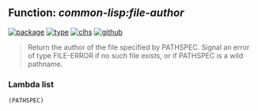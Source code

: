 ## Function: ***common-lisp:file-author***
[![package](https://img.shields.io/badge/Package-COMMON--LISP-5f9ea0.svg?style=social&colorA=999999)](../) [![type](https://img.shields.io/badge/Type-Function-5f9ea0.svg?style=social&colorA=999999)](../#function) [![clhs](https://img.shields.io/badge/CLHS-FILE--AUTHOR-5f9ea0.svg?style=social&colorA=999999)](http://www.lispworks.com/documentation/HyperSpec/Body/f_file_a.htm) [![github](https://img.shields.io/badge/GitHub-View_the_source-5f9ea0.svg?style=social&colorA=999999&logo=github)](https://github.com/sbcl/sbcl/blob/master/src/code/filesys.lisp/) 

> Return the author of the file specified by PATHSPEC. Signal an
> error of type FILE-ERROR if no such file exists, or if PATHSPEC
> is a wild pathname.

### Lambda list
```
(PATHSPEC)
```
